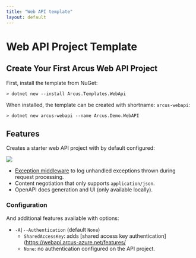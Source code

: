 ```yaml
---
title: "Web API template"
layout: default
---
```


# Web API Project Template

## Create Your First Arcus Web API Project

First, install the template from NuGet:

```shell
> dotnet new --install Arcus.Templates.WebApi
```

When installed, the template can be created with shortname: `arcus-webapi`:

```shell
> dotnet new arcus-webapi --name Arcus.Demo.WebAPI
```


## Features

Creates a starter web API project with by default configured:

![](https://img.shields.io/badge/Available%20starting-v0.1-green?link=https://github.com/arcus-azure/arcus.templates/releases/tag/v0.1.0)

* [Exception middleware](https://webapi.arcus-azure.net/features/logging) to log unhandled exceptions thrown during request processing.
* Content negotiation that only supports `application/json`.
* OpenAPI docs generation and UI (only available locally).

### Configuration

And additional features available with options:

* `-A|--Authentication` (default `None`)
  * `SharedAccessKey`: adds [shared access key authentication](https://webapi.arcus-azure.net/features/
  * `None`: no authentication configured on the API project.
